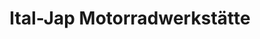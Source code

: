 ---
title: "Ital-Jap Motorradwerkstätte"
url: /wien/ital-jap-motorradwerkstaette/
shop: Autowerkstatt
---